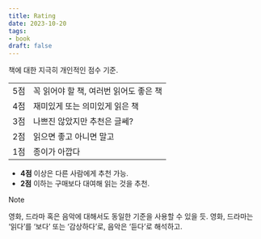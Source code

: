 ```yaml
---
title: Rating
date: 2023-10-20
tags:
- book
draft: false
---
```


책에 대한 지극히 개인적인 점수 기준.

| | |
| --- | --- |
| 5점 | 꼭 읽어야 할 책, 여러번 읽어도 좋은 책 |
| 4점 | 재미있게 또는 의미있게 읽은 책 |
| 3점 | 나쁘진 않았지만 추천은 글쎄? |
| 2점 | 읽으면 좋고 아니면 말고 |
| 1점 | 종이가 아깝다 |

- **4점** 이상은 다른 사람에게 추천 가능.
- **2점** 이하는 구매보다 대여해 읽는 것을 추천.


> [!note]
> 영화, 드라마 혹은 음악에 대해서도 동일한 기준을 사용할 수 있을 듯. 영화, 드라마는 ‘읽다’를 ‘보다’ 또는 ‘감상하다’로, 음악은 ‘듣다’로 해석하고.